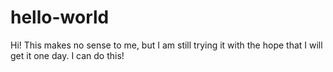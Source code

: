 # hello-world

Hi!
This makes no sense to me, but I am still trying it with the hope that I will get it one day.
I can do this!
